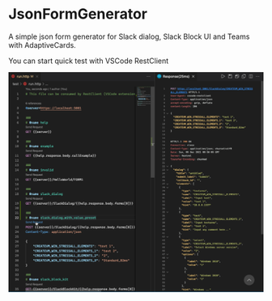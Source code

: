 # JsonFormGenerator

A simple json form generator for Slack dialog, Slack Block UI and  Teams with AdaptiveCards.

You can start quick test with VSCode RestClient

![](./images/restclient.png)

